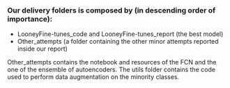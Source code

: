 ### Our delivery folders is composed by (in descending order of importance):
- LooneyFine-tunes_code and LooneyFine-tunes_report (the best model)
- Other_attempts (a folder containing the other minor attempts reported inside our report)

Other_attempts contains the notebook and resources of the FCN and the one of the ensemble of autoencoders.
The utils folder contains the code used to perform data augmentation on the minority classes. 